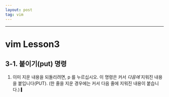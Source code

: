 ```yaml
---
layout: post
tag: vim
---
```

***

# vim Lesson3

## 3-1. 붙이기(put) 명령

  1. 이미 지운 내용을 되돌리려면,  p  를 누르십시오. 이 명령은 커서 *다음에*
     지워진 내용을 붙입니다(PUT). (한 줄을 지운 경우에는 커서 다음 줄에
     지워진 내용이 붙습니다.)
▎

